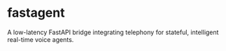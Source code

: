 # fastagent
A low-latency FastAPI bridge integrating telephony for stateful, intelligent real-time voice agents.
